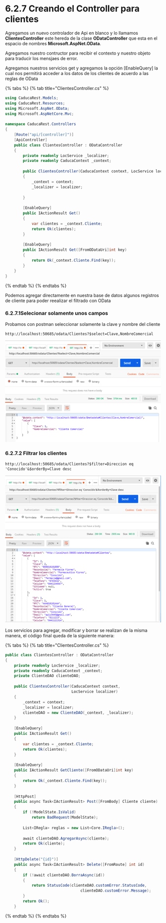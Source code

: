 # 6.2.7 Creando el Controller para clientes

Agregamos un nuevo controlador de Api en blanco y lo llamamos **ClientesController** este hereda de la clase **ODataController** que esta en el espacio de nombres **Microsoft.AspNet.OData**.

Agregamos nuestro contructor para recibir el contexto y nuestro objeto para traducir los mensjaes de error.

Agregamos nuestros servicios get y agregamos la opción \[EnableQuery\] la cual nos permitirá acceder a los datos de los clientes de acuerdo a las reglas de OData

{% tabs %}
{% tab title="ClientesController.cs" %}
```csharp
using CaducaRest.Models;
using CaducaRest.Resources;
using Microsoft.AspNet.OData;
using Microsoft.AspNetCore.Mvc;

namespace CaducaRest.Controllers
{
    [Route("api/[controller]")]
    [ApiController]
    public class ClientesController : ODataController
    {
        private readonly LocService _localizer;
        private readonly CaducaContext _context;

        public ClientesController(CaducaContext context, LocService localizer)
        {
            _context = context;
            _localizer = localizer;
            
        }

        [EnableQuery]
        public IActionResult Get()
        {
            var clientes = _context.Cliente;
            return Ok(clientes);
        }

        [EnableQuery]
        public IActionResult Get([FromODataUri]int key)
        {
            return Ok(_context.Cliente.Find(key));
        }
    }
}
```
{% endtab %}
{% endtabs %}

Podemos agregar directamente en nuestra base de datos algunos registros de cliente para poder reealizar el filtrado con OData

### 6.2.7.1Selecionar solamente unos campos

Probamos con postman seleccionar solamente la clave y nombre del cliente

```http
http://localhost:50685/odata/Clientes?$select=Clave,NombreComercial
```

![](../../.gitbook/assets/image%20%282%29.png)

### 6.2.7.2 Filtrar los clientes

```http
http://localhost:50685/odata/Clientes?$filter=Direccion eq 'Conocido'&$orderBy=Clave desc
```

![](../../.gitbook/assets/image%20%28157%29.png)

Los servicios para agregar, modificar y borrar se realizan de la misma manera, el código final queda de la siguiente manera:

{% tabs %}
{% tab title="ClientesController.cs" %}
```csharp
public class ClientesController : ODataController
{
    private readonly LocService _localizer;
    private readonly CaducaContext _context;
    private ClienteDAO clienteDAO;

    public ClientesController(CaducaContext context, 
                              LocService localizer)
    {
        _context = context;
        _localizer = localizer;
        clienteDAO = new ClienteDAO(_context, _localizer);
    }

    [EnableQuery]
    public IActionResult Get()
    {
        var clientes = _context.Cliente;
        return Ok(clientes);
    }

    [EnableQuery]
    public IActionResult GetCliente([FromODataUri]int key)
    {
        return Ok(_context.Cliente.Find(key));
    }
    
    [HttpPost]
    public async Task<IActionResult> Post([FromBody] Cliente cliente)
    {
        if (!ModelState.IsValid)
            return BadRequest(ModelState);

        List<IRegla> reglas = new List<Core.IRegla>();
            
        await clienteDAO.AgregarAsync(cliente);
        return Ok(cliente);
    }

    [HttpDelete("{id}")]
    public async Task<IActionResult> Delete([FromRoute] int id)
    {
        if (!await clienteDAO.BorraAsync(id))
        {
            return StatusCode(clienteDAO.customError.StatusCode,
                                  clienteDAO.customError.Message);
        }
        return Ok();
    }
```
{% endtab %}
{% endtabs %}

